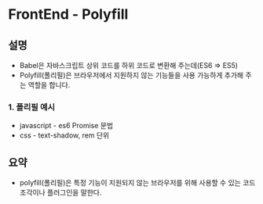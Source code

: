 # FrontEnd - Polyfill

## 설명

- Babel은 자바스크립트 상위 코드를 하위 코드로 변환해 주는데(ES6 ⇒ ES5)
- Polyfill(폴리필)은 브라우저에서 지원하지 않는 기능들을 사용 가능하게 추가해 주는 역할을 합니다.

### 1. 폴리필 예시

- javascript - es6 Promise 문법
- css - text-shadow, rem 단위

## 요약

- polyfill(폴리필)은 특정 기능이 지원되지 않는 브라우저를 위해 사용할 수 있는 코드 조각이나 플러그인을 말한다.
